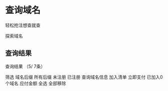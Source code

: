 
# 查询域名

轻松抢注想查就查

探索域名

## 查询结果

查询结果 （5/ 7条）

筛选 域名后缀 所有后缀  未注册  已注册  查询域名信息   加入清单   立即支付  已加入0个域名  应付金额   全选   全部移除 










